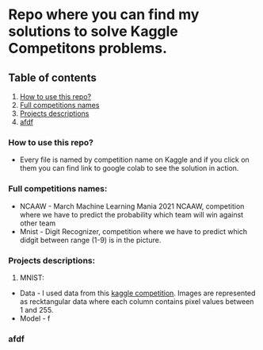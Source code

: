# Repo where you can find my solutions to solve Kaggle Competitons problems.
## Table of contents
1. [How to use this repo?](#How-to-use)
2. [Full competitions names](#competitions-names)
3. [Projects descriptions](#descriptions)
4. [afdf](#chuj)
### How to use this repo?
  - Every file is named by competition name on Kaggle and if you click on them you can find link to google colab    to see the solution in action.
### Full competitions names:
 - NCAAW - March Machine Learning Mania 2021 NCAAW, competition where we have to predict the probability which team will win against other team
 - Mnist - Digit Recognizer, competition where we have to predict which didgit between range (1-9) is in the picture.
### Projects descriptions:
1. MNIST:
  - Data - I used data from this [kaggle competition](https://www.kaggle.com/c/digit-recognizer). Images are represented as       recktangular data where each column contains pixel values between 1 and 255.
  - Model - f
### afdf
